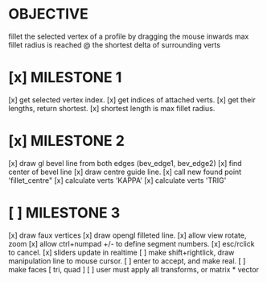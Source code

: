 # OBJECTIVE

fillet the selected vertex of a profile by dragging the mouse inwards
max fillet radius is reached @ the shortest delta of surrounding verts

# [x] MILESTONE 1 
[x] get selected vertex index. 
[x] get indices of attached verts.
[x] get their lengths, return shortest.
[x] shortest length is max fillet radius.

# [x] MILESTONE 2
[x] draw gl bevel line from both edges (bev_edge1, bev_edge2)
[x] find center of bevel line
[x] draw centre guide line.
[x] call new found point 'fillet_centre"
[x] calculate verts 'KAPPA'
[x] calculate verts 'TRIG'

# [ ] MILESTONE 3
[x] draw faux vertices
[x] draw opengl filleted line.
[x] allow view rotate, zoom
[x] allow ctrl+numpad +/- to define segment numbers.
[x] esc/rclick to cancel.
[x] sliders update in realtime
[ ] make shift+rightlick, draw manipulation line to mouse cursor.
[ ] enter to accept, and make real.
[ ] make faces [ tri, quad ]
[ ] user must apply all transforms, or matrix * vector



